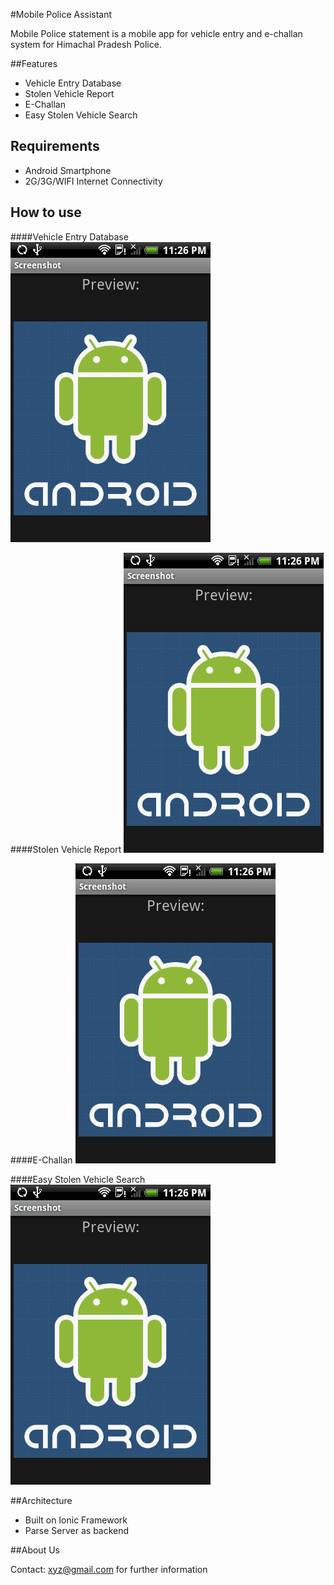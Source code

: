 #Mobile Police Assistant

Mobile Police statement is a mobile app for vehicle entry and e-challan system for Himachal Pradesh Police. 

##Features

* Vehicle Entry Database 
* Stolen Vehicle Report
* E-Challan
* Easy Stolen Vehicle Search

## Requirements

* Android Smartphone
* 2G/3G/WIFI Internet Connectivity

## How to use

####Vehicle Entry Database 
![Usage](images/screenshot-android-1.png) 


####Stolen Vehicle Report
![Usage](images/screenshot-android-1.png) 

####E-Challan
![Usage](images/screenshot-android-1.png) 

####Easy Stolen Vehicle Search
![Usage](images/screenshot-android-1.png) 

##Architecture

* Built on Ionic Framework
* Parse Server as backend

##About Us

Contact: xyz@gmail.com for further information 
